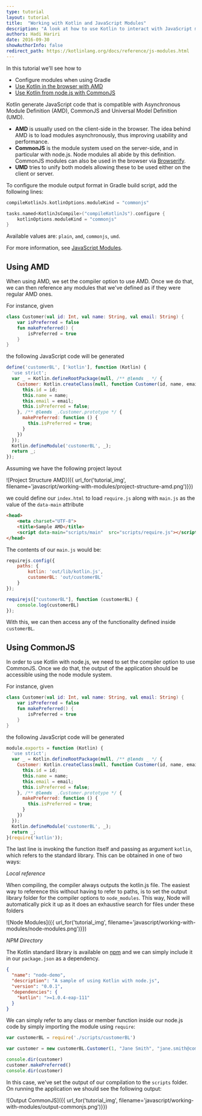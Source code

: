 ```yaml
---
type: tutorial
layout: tutorial
title:  "Working with Kotlin and JavaScript Modules"
description: "A look at how to use Kotlin to interact with JavaScript modules."
authors: Hadi Hariri 
date: 2016-09-30
showAuthorInfo: false
redirect_path: https://kotlinlang.org/docs/reference/js-modules.html
---
```



In this tutorial we'll see how to

* Configure modules when using Gradle
* [Use Kotlin in the browser with AMD](#using-amd)
* [Use Kotlin from node.js with CommonJS](#using-commonjs)


Kotlin generate JavaScript code that is compatible with Asynchronous Module Definition (AMD), CommonJS and Universal Model Definition (UMD). 

* **AMD** is usually used on the client-side in the browser. The idea behind AMD is to load modules asynchronously, thus improving usability and performance.
* **CommonJS** is the module system used on the server-side, and in particular with node.js. Node modules all abide by this definition. CommonJS modules can also be used in the browser via [Browserify](http://browserify.org/).
* **UMD** tries to unify both models allowing these to be used either on the client or server.

To configure the module output format in Gradle build script, add the following lines:

<div class="multi-language-sample" data-lang="groovy">
<div class="sample" markdown="1" mode="groovy" theme="idea" data-lang="groovy">

```groovy
compileKotlinJs.kotlinOptions.moduleKind = "commonjs"

```

</div>
</div>

<div class="multi-language-sample" data-lang="kotlin">
<div class="sample" markdown="1" mode="kotlin" theme="idea" data-lang="kotlin" data-highlight-only>

```kotlin
tasks.named<KotlinJsCompile>("compileKotlinJs").configure {
    kotlinOptions.moduleKind = "commonjs"
}
```

</div>
</div>

Available values are: `plain`, `amd`, `commonjs`, `umd`.

For more information, see [JavaScript Modules](http://kotlinlang.org/docs/reference/js-modules.html).

## Using AMD

When using AMD, we set the compiler option to use AMD. Once we do that, we can then reference any modules that we've defined as if they were regular AMD ones.

For instance, given

<div class="sample" markdown="1" theme="idea" data-highlight-only>

```kotlin
class Customer(val id: Int, val name: String, val email: String) {
    var isPreferred = false
    fun makePreferred() {
        isPreferred = true
    }
}
```
</div>
 
the following JavaScript code will be generated

<div class="sample" markdown="1" theme="idea" mode="js">

```javascript
define('customerBL', ['kotlin'], function (Kotlin) {
  'use strict';
  var _ = Kotlin.defineRootPackage(null, /** @lends _ */ {
    Customer: Kotlin.createClass(null, function Customer(id, name, email) {
      this.id = id;
      this.name = name;
      this.email = email;
      this.isPreferred = false;
    }, /** @lends _.Customer.prototype */ {
      makePreferred: function () {
        this.isPreferred = true;
      }
    })
  });
  Kotlin.defineModule('customerBL', _);
  return _;
});
```
</div>

Assuming we have the following project layout

![Project Structure AMD]({{ url_for('tutorial_img', filename='javascript/working-with-modules/project-structure-amd.png')}})


we could define our `index.html` to load `require.js` along with `main.js` as the value of the `data-main` attribute

<div class="sample" markdown="1" theme="idea" mode="xml">

```html
<head>
    <meta charset="UTF-8">
    <title>Sample AMD</title>
    <script data-main="scripts/main"  src="scripts/require.js"></script>
</head>
```
</div>

The contents of our `main.js` would be:

<div class="sample" markdown="1" theme="idea" mode="js">

```javascript
requirejs.config({
    paths: {
        kotlin: 'out/lib/kotlin.js',
        customerBL: 'out/customerBL'
    }
});

requirejs(["customerBL"], function (customerBL) {
    console.log(customerBL)
});
```
</div>

With this, we can then access any of the functionality defined inside `customerBL`.


## Using CommonJS

In order to use Kotlin with node.js, we need to set the compiler option to use CommonJS. Once we do that, the output of the application
should be accessible using the node module system. 

For instance, given 

<div class="sample" markdown="1" theme="idea" data-highlight-only>

```kotlin
class Customer(val id: Int, val name: String, val email: String) {
    var isPreferred = false
    fun makePreferred() {
        isPreferred = true
    }
}
```
</div>

the following JavaScript code will be generated

<div class="sample" markdown="1" theme="idea" mode="js">

```javascript
module.exports = function (Kotlin) {
  'use strict';
  var _ = Kotlin.defineRootPackage(null, /** @lends _ */ {
    Customer: Kotlin.createClass(null, function Customer(id, name, email) {
      this.id = id;
      this.name = name;
      this.email = email;
      this.isPreferred = false;
    }, /** @lends _.Customer.prototype */ {
      makePreferred: function () {
        this.isPreferred = true;
      }
    })
  });
  Kotlin.defineModule('customerBL', _);
  return _;
}(require('kotlin'));

```
</div>

The last line is invoking the function itself and passing as argument `kotlin`, which refers to the standard library. This can be obtained in one of two ways:

*Local reference* 

When compiling, the compiler always outputs the kotlin.js file. The easiest way to reference this without having to refer to paths, is to set the output library folder for the compiler options 
to `node_modules`. This way, Node will automatically pick it up as it does an exhaustive search for files under these folders

![Node Modules]({{ url_for('tutorial_img', filename='javascript/working-with-modules/node-modules.png')}})

*NPM Directory*
 
The Kotlin standard library is available on [npm](https://www.npmjs.com/) and we can simply include it in our `package.json` as a dependency. 

<div class="sample" markdown="1" theme="idea" mode="js">

```json
{
  "name": "node-demo",
  "description": "A sample of using Kotlin with node.js",
  "version": "0.0.1",
  "dependencies": {
    "kotlin": ">=1.0.4-eap-111"
  }
}
```
</div>


We can simply refer to any class or member function inside our node.js code by simply importing the module using `require`:

<div class="sample" markdown="1" theme="idea" mode="js">

```javascript
var customerBL = require('./scripts/customerBL')

var customer = new customerBL.Customer(1, "Jane Smith", "jane.smith@company.com")

console.dir(customer)
customer.makePreferred()
console.dir(customer)
```
</div>

In this case, we've set the output of our compilation to the `scripts` folder. On running the application we should see the following output:

![Output CommonJS]({{ url_for('tutorial_img', filename='javascript/working-with-modules/output-commonjs.png')}})
